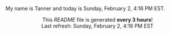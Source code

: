 My name is Tanner and today is Sunday, February 2, 4:16 PM EST.

<p align="center">This <i>README</i> file is generated <b>every 3 hours</b>!</br>Last refresh: Sunday, February 2, 4:16 PM EST<br /></p>
